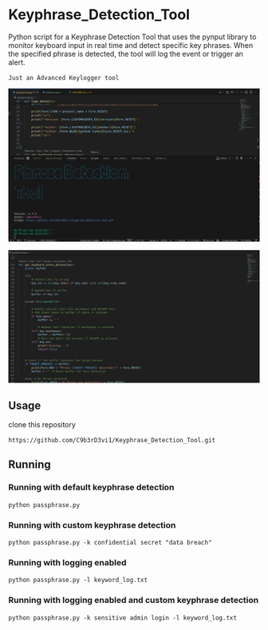 # Keyphrase_Detection_Tool

Python script for a Keyphrase Detection Tool that uses the pynput library to monitor keyboard input in real time and detect specific key phrases. When the specified phrase is detected, the tool will log the event or trigger an alert.

    Just an Advanced Keylogger tool

 ![Runing code](/runing_code.png)

 ![code](/code.png)

## Usage

clone this repository

    https://github.com/C9b3rD3vi1/Keyphrase_Detection_Tool.git

## Running

### Running with default keyphrase detection

    python passphrase.py

### Running with custom keyphrase detection

    python passphrase.py -k confidential secret "data breach"

### Running with logging enabled

    python passphrase.py -l keyword_log.txt

### Running with logging enabled and custom keyphrase detection

    python passphrase.py -k sensitive admin login -l keyword_log.txt
